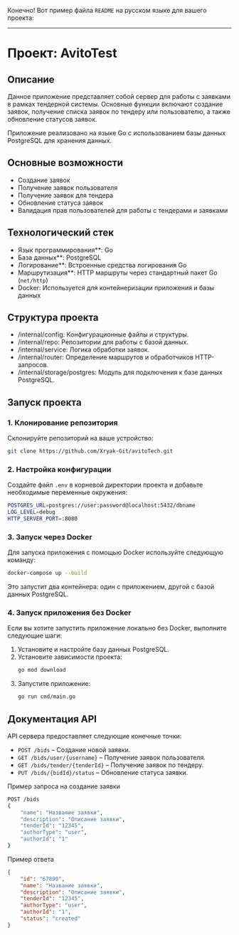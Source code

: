 Конечно! Вот пример файла `README` на русском языке для вашего проекта:

---

# Проект: AvitoTest

## Описание

Данное приложение представляет собой сервер для работы с заявками в рамках тендерной системы. Основные функции включают создание заявок, получение списка заявок по тендеру или пользователю, а также обновление статусов заявок.

Приложение реализовано на языке Go с использованием базы данных PostgreSQL для хранения данных.

## Основные возможности

- Создание заявок
- Получение заявок пользователя
- Получение заявок для тендера
- Обновление статуса заявок
- Валидация прав пользователей для работы с тендерами и заявками

## Технологический стек

- Язык программирования**: Go
- База данных**: PostgreSQL
- Логирование**: Встроенные средства логирования Go
- Маршрутизация**: HTTP маршруты через стандартный пакет Go (`net/http`)
- Docker: Используется для контейнеризации приложения и базы данных

## Структура проекта

- /internal/config: Конфигурационные файлы и структуры.
- /internal/repo: Репозитории для работы с базой данных.
- /internal/service: Логика обработки заявок.
- /internal/router: Определение маршрутов и обработчиков HTTP-запросов.
- /internal/storage/postgres: Модуль для подключения к базе данных PostgreSQL.

## Запуск проекта

### 1. Клонирование репозитория

Склонируйте репозиторий на ваше устройство:

```bash
git clone https://github.com/Xryak-Git/avitoTech.git
```

### 2. Настройка конфигурации

Создайте файл `.env` в корневой директории проекта и добавьте необходимые переменные окружения:

```bash
POSTGRES_URL=postgres://user:password@localhost:5432/dbname
LOG_LEVEL=debug
HTTP_SERVER_PORT=:8080
```

### 3. Запуск через Docker

Для запуска приложения с помощью Docker используйте следующую команду:

```bash
docker-compose up --build
```

Это запустит два контейнера: один с приложением, другой с базой данных PostgreSQL.

### 4. Запуск приложения без Docker

Если вы хотите запустить приложение локально без Docker, выполните следующие шаги:

1. Установите и настройте базу данных PostgreSQL.
2. Установите зависимости проекта:
   ```bash
   go mod download
   ```
3. Запустите приложение:
   ```bash
   go run cmd/main.go
   ```

## Документация API

API сервера предоставляет следующие конечные точки:

- `POST /bids` – Создание новой заявки.
- `GET /bids/user/{username}` – Получение заявок пользователя.
- `GET /bids/tender/{tenderId}` – Получение заявок по тендеру.
- `PUT /bids/{bidId}/status` – Обновление статуса заявки.

 Пример запроса на создание заявки

```bash
POST /bids
{
    "name": "Название заявки",
    "description": "Описание заявки",
    "tenderId": "12345",
    "authorType": "user",
    "authorId": "1"
}
```

Пример ответа

```json
{
    "id": "67890",
    "name": "Название заявки",
    "description": "Описание заявки",
    "tenderId": "12345",
    "authorType": "user",
    "authorId": "1",
    "status": "created"
}
```
